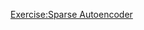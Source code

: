 [Exercise:Sparse Autoencoder]

[Exercise:Sparse Autoencoder]:http://ufldl.stanford.edu/wiki/index.php/Exercise:Sparse_Autoencoder
